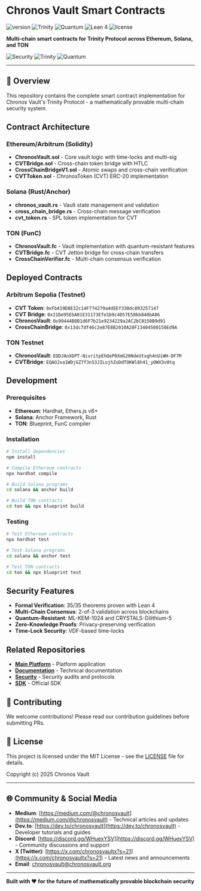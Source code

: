 # Chronos Vault Smart Contracts

![version](https://img.shields.io/badge/version-1.0.0-blue)
![Trinity](https://img.shields.io/badge/Trinity-2/3_Consensus-green)
![Quantum](https://img.shields.io/badge/Quantum-Resistant-purple)
![Lean 4](https://img.shields.io/badge/Lean_4-35/35_Proven-brightgreen)
![license](https://img.shields.io/badge/license-MIT-blue)

**Multi-chain smart contracts for Trinity Protocol across Ethereum, Solana, and TON**

![Security](https://img.shields.io/badge/Security-Mathematically_Proven-success)
![Trinity](https://img.shields.io/badge/Trinity-2/3_Consensus-informational)
![Quantum](https://img.shields.io/badge/Quantum-Resistant-blueviolet)

---

## 🔗 Overview

This repository contains the complete smart contract implementation for Chronos Vault's Trinity Protocol - a mathematically provable multi-chain security system.

## Contract Architecture

### Ethereum/Arbitrum (Solidity)
- **ChronosVault.sol** - Core vault logic with time-locks and multi-sig
- **CVTBridge.sol** - Cross-chain token bridge with HTLC
- **CrossChainBridgeV1.sol** - Atomic swaps and cross-chain verification
- **CVTToken.sol** - ChronosToken (CVT) ERC-20 implementation

### Solana (Rust/Anchor)
- **chronos_vault.rs** - Vault state management and validation
- **cross_chain_bridge.rs** - Cross-chain message verification
- **cvt_token.rs** - SPL token implementation for CVT

### TON (FunC)
- **ChronosVault.fc** - Vault implementation with quantum-resistant features
- **CVTBridge.fc** - CVT Jetton bridge for cross-chain transfers
- **CrossChainVerifier.fc** - Multi-chain consensus verification

## Deployed Contracts

### Arbitrum Sepolia (Testnet)
- **CVT Token**: `0xFb419D8E32c14F774279a4dEEf330dc893257147`
- **CVT Bridge**: `0x21De95EbA01E31173Efe1b9c4D57E58bb840bA86`
- **ChronosVault**: `0x99444B0B1d6F7b21e9234229a2AC2bC0150B9d91`
- **CrossChainBridge**: `0x13dc7df46c2e87E8B2010A28F13404580158Ed9A`

### TON Testnet
- **ChronosVault**: `EQDJAnXDPT-NivritpEhQeP0XmG20NdeUtxgh4nUiWH-DF7M`
- **CVTBridge**: `EQAOJxa1WDjGZ7f3n53JILojhZoDdTOKWl6h41_yOWX3v0tq`

## Development

### Prerequisites
- **Ethereum**: Hardhat, Ethers.js v6+
- **Solana**: Anchor Framework, Rust
- **TON**: Blueprint, FunC compiler

### Installation
```bash
# Install dependencies
npm install

# Compile Ethereum contracts
npx hardhat compile

# Build Solana programs
cd solana && anchor build

# Build TON contracts
cd ton && npx blueprint build
```

### Testing
```bash
# Test Ethereum contracts
npx hardhat test

# Test Solana programs
cd solana && anchor test

# Test TON contracts
cd ton && npx blueprint test
```

## Security Features

- **Formal Verification**: 35/35 theorems proven with Lean 4
- **Multi-Chain Consensus**: 2-of-3 validation across blockchains
- **Quantum-Resistant**: ML-KEM-1024 and CRYSTALS-Dilithium-5
- **Zero-Knowledge Proofs**: Privacy-preserving verification
- **Time-Lock Security**: VDF-based time-locks

## Related Repositories

- **[Main Platform](https://github.com/Chronos-Vault/chronos-vault-platform-)** - Platform application
- **[Documentation](https://github.com/Chronos-Vault/chronos-vault-docs)** - Technical documentation
- **[Security](https://github.com/Chronos-Vault/chronos-vault-security)** - Security audits and protocols
- **[SDK](https://github.com/Chronos-Vault/chronos-vault-sdk)** - Official SDK

## 🤝 Contributing

We welcome contributions! Please read our contribution guidelines before submitting PRs.

## 📄 License

This project is licensed under the MIT License - see the [LICENSE](./LICENSE) file for details.

Copyright (c) 2025 Chronos Vault

---

## 🌐 Community & Social Media

- **Medium**: [https://medium.com/@chronosvault](https://medium.com/@chronosvault) - Technical articles and updates
- **Dev.to**: [https://dev.to/chronosvault](https://dev.to/chronosvault) - Developer tutorials and guides
- **Discord**: [https://discord.gg/WHuexYSV](https://discord.gg/WHuexYSV) - Community discussions and support
- **X (Twitter)**: [https://x.com/chronosvaultx?s=21](https://x.com/chronosvaultx?s=21) - Latest news and announcements
- **Email**: chronosvault@chronosvault.org

---

**Built with ❤️ for the future of mathematically provable blockchain security**
